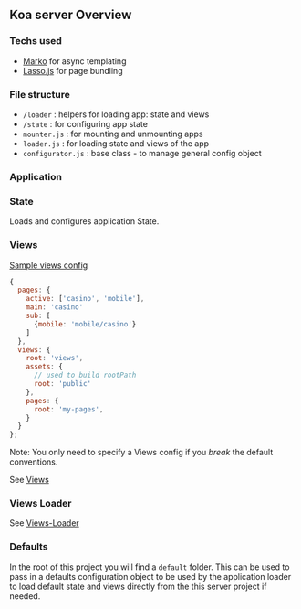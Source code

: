 ## Koa server Overview

### Techs used

- [Marko](https://github.com/raptorjs/marko) for async templating
- [Lasso.js](https://github.com/lasso-js/lasso) for page bundling

### File structure

- `/loader` : helpers for loading app: state and views
- `/state` : for configuring app state
- `mounter.js` : for mounting and unmounting apps
- `loader.js` : for loading state and views of the app
- `configurator.js` : base class - to manage general config object

### Application

### State

Loads and configures application State.

### Views

[Sample views config](https://github.com/kristianmandrup/offside-defaults/blob/master/src/views/index.js)

```js
{
  pages: {
    active: ['casino', 'mobile'],
    main: 'casino'
    sub: [
      {mobile: 'mobile/casino'}
    ]
  },
  views: {
    root: 'views',
    assets: {
      // used to build rootPath
      root: 'public'
    },
    pages: {
      root: 'my-pages',
    }
  }
};
```

Note: You only need to specify a Views config if you *break* the default conventions.

See [Views](https://github.com/kristianmandrup/markoa-app/tree/master/src/app/Views.md)

### Views Loader

See [Views-Loader](https://github.com/kristianmandrup/markoa-app/tree/master/src/app/loader/Views-Loader.md)

### Defaults

In the root of this project you will find a `default` folder. This can be used to pass in a defaults configuration object to be used by the application loader to load default state and views directly from the this server project if needed.

